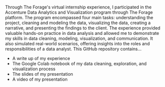 Through The Forage's virtual internship experience, I participated in the Accenture Data Analytics and Visualization program through The Forage platform. The program encompassed four main tasks: understanding the project, cleaning and modeling the data, visualizing the data, creating a narrative, and presenting the findings to the client. The experience provided valuable hands-on practice in data analysis and allowed me to demonstrate my skills in data cleaning, modeling, visualization, and communication. It also simulated real-world scenarios, offering insights into the roles and responsibilities of a data analyst. 
This GitHub repository contains...
* A write up of my experience
* The Google Colab notebook of my data cleaning, exploration, and visualization process
* The slides of my presentation
* A video of my presentation
  
